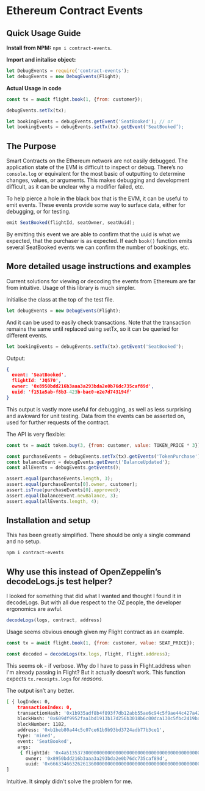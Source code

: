 # Ethereum Contract Events

## Quick Usage Guide

**Install from NPM:** `npm i contract-events`.

**Import and initalise object:**

```javascript
let DebugEvents = require('contract-events');
let debugEvents = new DebugEvents(Flight);
```

**Actual Usage in code**

```javascript
const tx = await flight.book(1, {from: customer});

debugEvents.setTx(tx);

let bookingEvents = debugEvents.getEvent('SeatBooked'); // or 
let bookingEvents = debugEvents.setTx(tx).getEvent('SeatBooked’);
``` 

## The Purpose

Smart Contracts on the Ethereum network are not easily debugged. The application state of the EVM is difficult to inspect or debug. There’s no 	`console.log` or equivalent for the most basic of outputting to determine changes, values, or arguments. This makes debugging and development difficult, as it can be unclear why a modifier failed, etc.

To help pierce a hole in the black box that is the EVM, it can be useful to emit events. These events provide some way to surface data, either for debugging, or for testing.

```javascript
emit SeatBooked(flightId, seatOwner, seatUuid);
```

By emitting this event we are able to confirm that the uuid is what we expected, that the purchaser is as expected. If each `book()` function emits several SeatBooked events we can confirm the number of bookings, etc.

## More detailed usage instructions and examples

Current solutions for viewing or decoding the events from Ethereum are far from intuitive. Usage of this library is much simpler.

Initialise the class at the top of the test file.

```javascript
let debugEvents = new DebugEvents(Flight);
```

And it can be used to easily check transactions. Note that the transaction remains the same until replaced using setTx, so it can be queried for different events.

```javascript
let bookingEvents = debugEvents.setTx(tx).getEvent('SeatBooked');
```

Output:

```json
{ 
  event: 'SeatBooked',
  flightId: 'JQ570',
  owner: '0x8950bdd216b3aaa3a293bda2e0b76dc735caf89d',
  uuid: 'f151a5ab-f8b3-423b-bac0-e2e7d743194f'
}
```

This output is vastly more useful for debugging, as well as less surprising and awkward for unit testing. Data from the events can be asserted on, used for further requests of the contract.

The API is very flexible:

```javascript
const tx = await token.buy(3, {from: customer, value: TOKEN_PRICE * 3});

const purchaseEvents = debugEvents.setTx(tx).getEvents('TokenPurchase');
const balanceEvent = debugEvents.getEvent('BalanceUpdated');
const allEvents = debugEvents.getEvents();

assert.equal(purchaseEvents.length, 3);
assert.equal(purchaseEvents[0].owner, customer);
assert.isTrue(purchaseEvents[0].approved);
assert.equal(balanceEvent.newBalance, 3);
assert.equal(allEvents.length, 4);

```

## Installation and setup

This has been greatly simplified. There should be only a single command and no setup.

```bash
npm i contract-events
```

## Why use this instead of OpenZeppelin’s decodeLogs.js test helper?
I looked for something that did what I wanted and thought I found it in decodeLogs. But with all due respect to the OZ people, the developer ergonomics are awful.

```javascript
decodeLogs(logs, contract, address)
```
Usage seems obvious enough given my Flight contract as an example.

```javascript
const tx = await flight.book(1, {from: customer, value: SEAT_PRICE});

const decoded = decodeLogs(tx.logs, Flight, Flight.address);
```
This seems ok - if verbose. Why do I have to pass in Flight.address when I'm already passing in Flight? But it actually doesn’t work. This function expects `tx.receipts.logs` for *reasons*.

The output isn’t any better.

```bash
[ { logIndex: 0,
    transactionIndex: 0,
    transactionHash: '0x1b935adf8b4f893f7db12abb55ae6c94c5f9ae44c427a42f7ab5bc9175d30691',
    blockHash: '0x609df9952faa1bd1913b17d256b3018b6c00dca130c5fbc2419ba4519361c359',
    blockNumber: 1182,
    address: '0xb1beb80a44c5c07ce61b9b93bd3724adb77b3ce1',
    type: 'mined',
    event: 'SeatBooked',
    args:
     { flightId: '0x4a51353730000000000000000000000000000000000000000000000000000000',
       owner: '0x8950bdd216b3aaa3a293bda2e0b76dc735caf89d',
       uuid: '0x6663346632626136000000000000000000000000000000000000000000000000' } } 
]
```

Intuitive. It simply didn't solve the problem for me.
